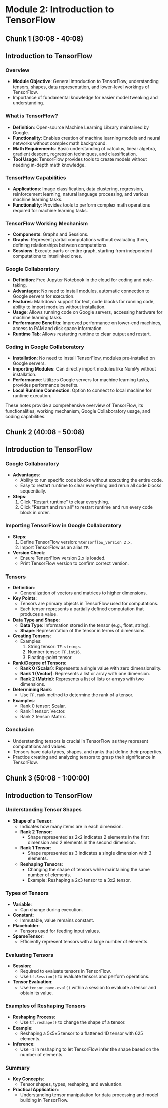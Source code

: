 # Module 2: Introduction to TensorFlow


## Chunk 1 (30:08 - 40:08)

## Introduction to TensorFlow

### Overview
- **Module Objective**: General introduction to TensorFlow, understanding tensors, shapes, data representation, and lower-level workings of TensorFlow.
- Importance of fundamental knowledge for easier model tweaking and understanding.

### What is TensorFlow?
- **Definition**: Open-source Machine Learning Library maintained by Google.
- **Functionality**: Enables creation of machine learning models and neural networks without complex math background.
- **Math Requirements**: Basic understanding of calculus, linear algebra, gradient descent, regression techniques, and classification.
- **Tool Usage**: TensorFlow provides tools to create models without needing in-depth math knowledge.

### TensorFlow Capabilities
- **Applications**: Image classification, data clustering, regression, reinforcement learning, natural language processing, and various machine learning tasks.
- **Functionality**: Provides tools to perform complex math operations required for machine learning tasks.

### TensorFlow Working Mechanism
- **Components**: Graphs and Sessions.
- **Graphs**: Represent partial computations without evaluating them, defining relationships between computations.
- **Sessions**: Execute parts or entire graph, starting from independent computations to interlinked ones.

### Google Collaboratory
- **Definition**: Free Jupyter Notebook in the cloud for coding and note-taking.
- **Advantages**: No need to install modules, automatic connection to Google servers for execution.
- **Features**: Markdown support for text, code blocks for running code, ability to import modules without installation.
- **Usage**: Allows running code on Google servers, accessing hardware for machine learning tasks.
- **Performance Benefits**: Improved performance on lower-end machines, access to RAM and disk space information.
- **Runtime Tab**: Allows restarting runtime to clear output and restart.

### Coding in Google Collaboratory
- **Installation**: No need to install TensorFlow, modules pre-installed on Google servers.
- **Importing Modules**: Can directly import modules like NumPy without installation.
- **Performance**: Utilizes Google servers for machine learning tasks, provides performance benefits.
- **Local Runtime Connection**: Option to connect to local machine for runtime execution.

These notes provide a comprehensive overview of TensorFlow, its functionalities, working mechanism, Google Collaboratory usage, and coding capabilities.


## Chunk 2 (40:08 - 50:08)

## Introduction to TensorFlow

### Google Collaboratory
- **Advantages**:
  - Ability to run specific code blocks without executing the entire code.
  - Easy to restart runtime to clear everything and rerun all code blocks sequentially.
- **Steps**:
  1. Click "Restart runtime" to clear everything.
  2. Click "Restart and run all" to restart runtime and run every code block in order.

### Importing TensorFlow in Google Collaboratory
- **Steps**:
  1. Define TensorFlow version: `%tensorflow_version 2.x`.
  2. Import TensorFlow as an alias `TF`.
- **Version Check**:
  - Ensure TensorFlow version 2.x is loaded.
  - Print TensorFlow version to confirm correct version.

### Tensors
- **Definition**:
  - Generalization of vectors and matrices to higher dimensions.
- **Key Points**:
  - Tensors are primary objects in TensorFlow used for computations.
  - Each tensor represents a partially defined computation that produces a value.
- **Data Type and Shape**:
  - **Data Type**: Information stored in the tensor (e.g., float, string).
  - **Shape**: Representation of the tensor in terms of dimensions.
- **Creating Tensors**:
  - Examples:
    1. String tensor: `TF.strings`.
    2. Number tensor: `TF.int16`.
    3. Floating-point tensor.
- **Rank/Degree of Tensors**:
  - **Rank 0 (Scalar)**: Represents a single value with zero dimensionality.
  - **Rank 1 (Vector)**: Represents a list or array with one dimension.
  - **Rank 2 (Matrix)**: Represents a list of lists or arrays with two dimensions.
- **Determining Rank**:
  - Use `TF.rank` method to determine the rank of a tensor.
- **Examples**:
  - Rank 0 tensor: Scalar.
  - Rank 1 tensor: Vector.
  - Rank 2 tensor: Matrix.

### Conclusion
- Understanding tensors is crucial in TensorFlow as they represent computations and values.
- Tensors have data types, shapes, and ranks that define their properties.
- Practice creating and analyzing tensors to grasp their significance in TensorFlow.


## Chunk 3 (50:08 - 1:00:00)

## Introduction to TensorFlow

### Understanding Tensor Shapes

- **Shape of a Tensor**:
  - Indicates how many items are in each dimension.
  - **Rank 2 Tensor**:
    - Shape represented as 2x2 indicates 2 elements in the first dimension and 2 elements in the second dimension.
  - **Rank 1 Tensor**:
    - Shape represented as 3 indicates a single dimension with 3 elements.
  - **Reshaping Tensors**:
    - Changing the shape of tensors while maintaining the same number of elements.
    - Example: Reshaping a 2x3 tensor to a 3x2 tensor.

### Types of Tensors

- **Variable**:
  - Can change during execution.
- **Constant**:
  - Immutable, value remains constant.
- **Placeholder**:
  - Tensors used for feeding input values.
- **SparseTensor**:
  - Efficiently represent tensors with a large number of elements.

### Evaluating Tensors

- **Session**:
  - Required to evaluate tensors in TensorFlow.
  - Use `tf.Session()` to evaluate tensors and perform operations.
- **Tensor Evaluation**:
  - Use `tensor_name.eval()` within a session to evaluate a tensor and obtain its value.

### Examples of Reshaping Tensors

- **Reshaping Process**:
  - Use `tf.reshape()` to change the shape of a tensor.
- **Example**:
  - Reshaping a 5x5x5 tensor to a flattened 1D tensor with 625 elements.
- **Inference**:
  - Use `-1` in reshaping to let TensorFlow infer the shape based on the number of elements.

### Summary

- **Key Concepts**:
  - Tensor shapes, types, reshaping, and evaluation.
- **Practical Application**:
  - Understanding tensor manipulation for data processing and model building in TensorFlow.
